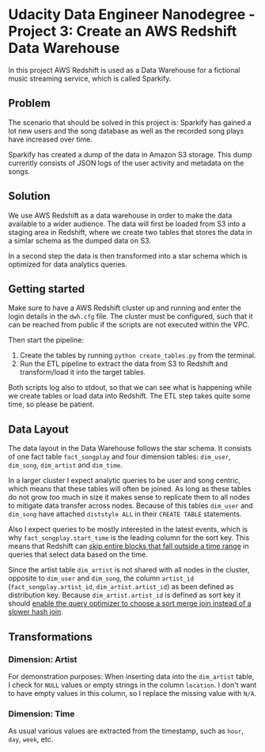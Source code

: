 # Udacity Data Engineer Nanodegree - Project 3: Create an AWS Redshift Data Warehouse

In this project AWS Redshift is used as a Data Warehouse for a fictional music streaming service, which is called Sparkify.

## Problem

The scenario that should be solved in this project is: 
Sparkify has gained a lot new users and the song database as well as the recorded song plays have increased over time. 

Sparkify has created a dump of the data in Amazon S3 storage.
This dump currently consists of JSON logs of the user activity and metadata on the songs.

## Solution

We use AWS Redshift as a data warehouse in order to make the data available to a wider audience.
The data will first be loaded from S3 into a staging area in Redshift, where we create two tables that stores the data in a simlar schema as the dumped data on S3.

In a second step the data is then transformed into a star schema which is optimized for data analytics queries.

## Getting started

Make sure to have a AWS Redshift cluster up and running and enter the login details in the `dwh.cfg` file.
The cluster must be configured, such that it can be reached from public if the scripts are not executed within the VPC.

Then start the pipeline:

1. Create the tables by running `python create_tables.py` from the terminal.
2. Run the ETL pipeline to extract the data from S3 to Redshift and transform/load it into the target tables.

Both scripts log also to stdout, so that we can see what is happening while we create tables or load data into Redshift.
The ETL step takes quite some time, so please be patient.

## Data Layout

The data layout in the Data Warehouse follows the star schema.
It consists of one fact table `fact_songplay` and four dimension tables: `dim_user`, `dim_song`, `dim_artist` and `dim_time`.

In a larger cluster I expect analytic queries to be user and song centric, which means that these tables will often be joined.
As long as these tables do not grow too much in size it makes sense to replicate them to all nodes to mitigate data transfer across nodes.
Because of this tables `dim_user` and `dim_song` have attached `diststyle ALL` in their `CREATE TABLE` statements.

Also I expect queries to be mostly interested in the latest events, which is why `fact_songplay.start_time` is the leading column for the sort key.
This means that Redshift can [skip entire blocks that fall outside a time range](https://docs.aws.amazon.com/redshift/latest/dg/c_best-practices-sort-key.html) in queries that select data based on the time.

Since the artist table `dim_artist` is not shared with all nodes in the cluster, opposite to `dim_user` and `dim_song`, the column `artist_id` (`fact_songplay.artist_id`, `dim_artist.artist_id`) as been defined as distribution key.
Because `dim_artist.artist_id` is defined as sort key it should [enable the query optimizer to choose a sort merge join instead of a slower hash join](https://docs.aws.amazon.com/redshift/latest/dg/c_best-practices-sort-key.html).

## Transformations

### Dimension: Artist

For demonstration purposes:
When inserting data into the `dim_artist` table, I check for `NULL` values or empty strings in the column `location`.
I don't want to have empty values in this column, so I replace the missing value with `N/A`.

### Dimension: Time

As usual various values are extracted from the timestamp, such as `hour`, `day`, `week`, etc.
